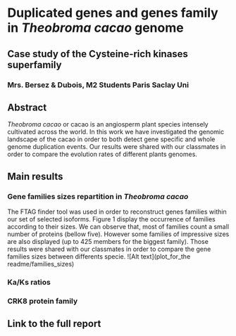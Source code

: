 # Duplicated genes and genes family in *Theobroma cacao* genome
## Case study of the Cysteine-rich kinases superfamily
### Mrs. Bersez & Dubois, M2 Students Paris Saclay Uni

## Abstract
*Theobroma cacao* or cacao is an angiosperm plant species intensely cultivated across the world. In this work we have investigated the genomic landscape of the cacao in order to both detect gene specific and whole genome duplication events. Our results were shared with our classmates in order to compare the evolution rates of different plants genomes.

## Main results
### Gene families sizes repartition in *Theobroma cacao*
The FTAG finder tool was used in order to reconstruct genes families within our set of selected isoforms. Figure 1 display the occurrence of families according to their sizes. We can observe that, most of families count a small number of proteins (bellow five). However some families of impressive sizes are also displayed (up to 425 members for the biggest family). Those results were shared with our classmates in order to compare the gene families sizes between differents specie.
![Alt text](plot_for_the readme/families_sizes)

### Ka/Ks ratios
### CRK8 protein family

## Link to the full report

